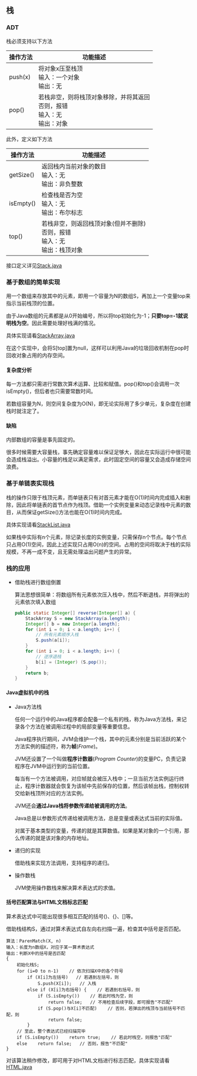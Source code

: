 ## 栈

### ADT

栈必须支持以下方法

| 操作方法 | 功能描述                                                     |
| -------- | ------------------------------------------------------------ |
| push(x)  | 将对象x压至栈顶<br>输入：一个对象<br>输出：无                |
| pop()    | 若栈非空，则将栈顶对象移除，并将其返回<br>否则，报错<br>输入：无<br>输出：对象 |

此外，定义如下方法

| 操作方法  | 功能描述                                                     |
| --------- | ------------------------------------------------------------ |
| getSize() | 返回栈内当前对象的数目<br>输入：无<br>输出：非负整数         |
| isEmpty() | 检查栈是否为空<br>输入：无<br>输出：布尔标志                 |
| top()     | 若栈非空，则返回栈顶对象(但并不删除)<br>否则，报错<br>输入：无<br>输出：栈顶对象 |

接口定义详见[Stack.java](../../java/dsa/stack/Stack.java)

### 基于数组的简单实现

用一个数组来存放其中的元素，即用一个容量为N的数组S​，再加上一个变量top来指示当前栈顶的位置。

由于Java数组的元素都是从0开始编号，所以将top初始化为-1；**只要top=-1就说明栈为空**。因此需要处理好栈满的情况。

具体实现请看[StackArray.java](../../java/dsa/stack/array/StackArray.java)

在这个实现中，会将S[top]置为null，这样可以利用Java的垃圾回收机制在pop时回收对象占用的内存空间。

#### 复杂度分析

每一方法都只需进行常数次算术运算、比较和赋值。pop()和top()会调用一次isEmpty()，但后者也只需要常数时间。

若数组容量为N，则空间复杂度为O(N)，即无论实际用了多少单元，复杂度在创建栈时就注定了。

#### 缺陷

内部数组的容量是事先固定的。

很多时候需要大容量栈，事先确定容量难以保证足够大，因此在实际运行中很可能会造成栈溢出。小容量的栈足以满足需求，此时固定空间的容量又会造成存储空间浪费。

### 基于单链表实现栈

栈的操作只限于栈顶元素，而单链表只有对首元素才能在O(1)时间内完成插入和删除，因此将单链表的首节点作为栈顶。借助一个实例变量来动态记录栈中元素的数目，从而保证getSize()方法也能在O(1)时间内完成。

具体实现请看[StackList.java](../../java/dsa/stack/list/StackList.java)

如果栈中实际有n个元素，除记录长度的实例变量，只需保存n个节点。每个节点只占用O(1)空间，因此上述实现只占用O(n)的空间。占用的空间将取决于栈的实际规模，不再一成不变，且无需处理溢出问题产生的异常。

### 栈的应用

* 借助栈进行数组倒置

    算法思想很简单：将数组所有元素依次压入栈中，然后不断退栈，并将弹出的元素依次填入数组

    ```java
    public static Integer[] reverse(Integer[] a) {
        StackArray S = new StackArray(a.length);
        Integer[] b = new Integer[a.length];
        for (int i = 0; i < a.length; i++) {
            // 所有元素顺序入栈
            S.push(a[i]);
        }
        for (int i = 0; i < a.length; i++) {
            // 逆序退栈
            b[i] = (Integer) (S.pop());
        }
        return b;
    }
    ```

#### Java虚拟机中的栈

* Java方法栈

    任何一个运行中的Java程序都会配备一个私有的栈，称为Java方法栈，来记录各个方法在被调用过程中的局部变量等重要信息。

    Java程序执行期间，JVM会维护一个栈，其中的元素分别是当前活跃的某个方法实例的描述符，称为**帧**(*Frame*)。

    JVM还设置了一个叫做**程序计数器**(*Program Counter*)的变量PC，负责记录程序在JVM中运行到的当前位置。

    每当有一个方法被调用，对应帧就会被压入栈中；一旦当前方法实例运行终止，程序计数器就会恢复为该帧中先前保存的位置，然后该帧出栈，控制权转交给新栈顶所对应的方法实例。

    JVM还会**通过Java栈将参数传递给被调用的方法**。

    Java总是以参数形式传递给被调用方法，总是变量或表达式当前的实际值。

    对属于基本类型的变量，传递的就是其算数值。如果是某对象的一个引用，那么传递的就是该对象的内存地址。

* 递归的实现

    借助栈来实现方法调用，支持程序的递归。

* 操作数栈

    JVM使用操作数栈来解决算术表达式的求值。

#### 括号匹配算法与HTML文档标志匹配

算术表达式中可能出现很多相互匹配的括号()、{}、[]等。

借助栈结构S，通过对算术表达式自左向右扫描一遍，检查其中括号是否匹配。

```
算法：ParenMatch(X, n)
输入：长度为n数组X，对应于某一算术表达式
输出：判断X中的括号是否匹配
{
	初始化栈S;
	for (i=0 to n-1)	// 依次扫描X中的各个符号
		if (X[i]为左括号)	// 若遇到左括号，则
			S.push(X[i]);	// 入栈
		else if (X[i]为右括号) {	// 若遇到右括号，则
			if (S.isEmpty())	// 若此时栈为空，则
				return false;	// 不用检查后续字段，即可报告"不匹配"
			if (S.pop()与X[i]不匹配)	// 否则，若弹出的栈顶与当前括号不匹配，则
				return false;
		}
	// 至此，整个表达式已经扫描完毕
	if (S.isEmpty())	return true;	// 若此时栈空，则报告"匹配"
	else	return false;	// 否则，报告"不匹配"
}
```

对该算法稍作修改，即可用于对HTML文档进行标志匹配，具体实现请看[HTML.java](../../java/dsa/stack/list/occasion/HTML.java)

